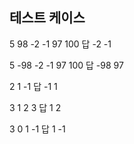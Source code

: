 ## 테스트 케이스

5
98 -2 -1 97 100
답 -2 -1

5
-98 -2 -1 97 100
답 -98 97

2
1 -1
답 -1 1

3
1 2 3 
답 1 2

3
0 1 -1
답 1 -1